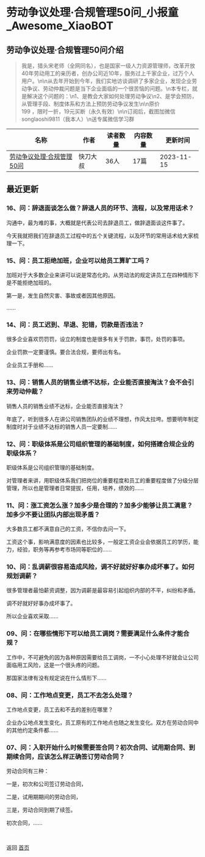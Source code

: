 # 劳动争议处理·合规管理50问_小报童_Awesome_XiaoBOT

## 劳动争议处理·合规管理50问介绍
> 我是，猎头宋老师（全网同名），也是国家一级人力资源管理师，改革开放40年劳动用工的亲历者，创办公司近10年，服务过上千家企业，过万个人用户。\n\n从去年开始到今年，我们实地访谈调研了多家企业，发现企业劳动争议、劳动仲裁问题是当下企业面临的一个很苦恼的问题。\n本专栏，就是解决这个问题的：\n1、是教会大家如何处理劳动争议\n2、是学会预防，从管理手段、制度体系和方法上预防劳动争议发生\n\n原价  
199 ，限时一折，19元买断（永久有效）\n\n订阅后，截图加微信 songlaoshi9811（我本人）\n送专属微信学习群  
  


|名称|作者|读者数量|内容数量|更新时间|
|---|---|---|---|---|
|[劳动争议处理·合规管理50问](https://xiaobot.net/p/zijue002?refer=0b133df9-27dc-423b-8101-639049001c13)|快刀大叔|36人|17篇|2023-11-15|

## 最近更新
### 16、问：辞退面谈怎么做？辞退人员的环节、流程，以及常用话术？

沟通中，最为难的事，大概就是代表公司去辞退员工，做辞退面谈这件事了。

今天我就把我们在辞退员工过程中的五个关键流程，以及环节的常用话术给大家梳理一下。

### 15、问：员工拒绝加班，企业可以给员工算旷工吗？

加班对于大多数企业来讲可以说是常态化的。从劳动法的规定讲员工在四种情形下是不能拒绝加班的。



第一是，发生自然灾害、事故或者因其他原因。

......

### 14、问：员工迟到、早退、犯错，罚款是否违法？

很多企业喜欢罚罚罚，设立的制度也是很多有关于罚款，事罚，处罚的事项。

企业罚款一定要谨慎。要合法合规，要师出有名。



企业员工手册和......

### 13、问：销售人员的销售业绩不达标，企业能否直接淘汰？会不会引来劳动仲裁？

销售人员的销售业绩不达标，企业能否直接淘汰？



年底了，听到很多人在讲公司销售团队的业绩不理想，作风太拉垮。想要明年制定制度时对于业绩不达标的销售人员一定要制......

### 12、问：职级体系是公司组织管理的基础制度，如何搭建合规企业的职级体系？

职级体系是公司组织管理的基础制度。



对管理者来讲，用职级体系我们把岗位的重要程度和员工的重要程度做了分级分层管理，所以也是管理者日常提拔，任用，培养，绩效的......

### 11、问：涨工资怎么涨？加多少是合理的？加多少能够让员工满意？加多少不要让团队内部出现矛盾？

大多数员工都不满意自己的工资，不信你去问一下。



工资这个事，影响满意度的因素也比较多，一般定工资企业会依据员工的学历，能力，经验，职务等再参考市场同等职位的......

### 10、问：乱调薪很容易造成风险，调不好就好好事办成坏事了。如何规划调薪？

很多管理者最怕薪资调整，因为调薪是最容易引起组织内部的不平，纠纷和矛盾。



调不好就好好事办成坏事了。



所以企业喜欢采取......

### 09、问：在哪些情形下可以给员工调岗？需要满足什么条件才能合规？

 工作中，不可避免的因为各种原因需要给员工调岗，一不小心处理不好就会让公司面临用工风险，这是一个很头疼的问题。



那国家法律有没有规定说在什么情形下......

### 08、问：工作地点变更，员工不去怎么处理？



工作地点变更，员工去和不去的差别在哪里？



企业办公地点发生变化，员工原有的工作地点也随之发生变化。双方在劳动合同中的其他约定条件都......

### 07、问：入职开始什么时候需要签合同？初次合同、试用期合同、到期续合同，应该怎么样正确签订劳动合同？

劳动合同有三种：

一是，初次和公司签订劳动合同，

二是，试用期期间的劳动合同，

三是，劳动合同到期了续签。

初次合同，......


<a href="https://github.com/Reno9527/awesome-xiaobot" style="color: white; text-decoration: none;">awesome-xiaobot</a>

返回 [首页](../README.md)
